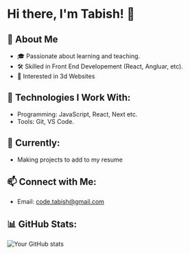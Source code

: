 # Hi there, I'm Tabish! 👋

## 🚀 About Me
- 🎓 Passionate about learning and teaching.
- 🛠️ Skilled in Front End Developement (React, Angluar, etc).
- 🌟 Interested in 3d Websites

## 🔧 Technologies I Work With:
- Programming: JavaScript, React, Next etc.
- Tools: Git, VS Code.

## 🌱 Currently:
- Making projects to add to my resume

## 📫 Connect with Me:
- Email: code.tabish@gmail.com

## 📊 GitHub Stats:
![Your GitHub stats](https://github-readme-stats.vercel.app/api?username=Tabish&show_icons=true&theme=radical)
<!---
tabish-coding/tabish-coding is a ✨ special ✨ repository because its `README.md` (this file) appears on your GitHub profile.
You can click the Preview link to take a look at your changes.
--->
